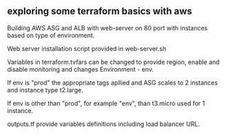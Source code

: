 ## exploring some terraform basics with aws
Building AWS ASG and ALB with web-server on 80 port with instances based on type of environment.

Web server installation script provided in web-server.sh 

Variables in terraform.tvfars can be changed to provide region, enable and disable monitoring and changes Environment - env. 

If env is "prod" the appropriate tags apllied and ASG scales to 2 instances and instance type t2.large. 

If env is other than "prod", for example "env", than t3.micro used for 1 instance. 
 
outputs.tf provide variables definitions including load balancer URL.